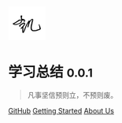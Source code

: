 <img src="./icon.png" style="zoom:8%">

# 学习总结 <small>0.0.1</small>

> 凡事坚信预则立，不预则废。



[GitHub](https://github.com/kai-xx/)
[Getting Started](#headline)
[About Us](#about)

